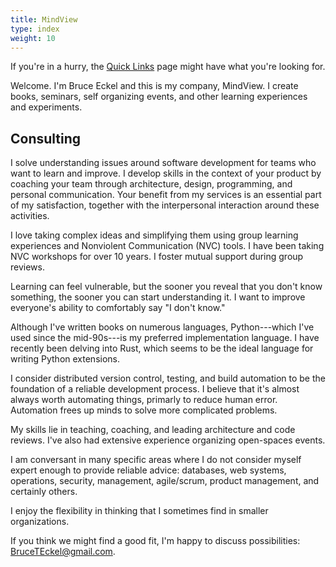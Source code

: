 ```yaml
---
title: MindView
type: index
weight: 10
---
```


If you're in a hurry, the [Quick Links](/quicklinks) page might have what you're looking for.

Welcome. I'm Bruce Eckel and this is my company, MindView. I
create books, seminars, self organizing events, and other learning experiences and experiments.

## Consulting

I solve understanding issues around software development for teams who want to learn and improve.
I develop skills in the context of your product by coaching your team through architecture, design, programming, and personal communication.
Your benefit from my services is an essential part of my satisfaction, together with the interpersonal interaction around these activities.

I love taking complex ideas and simplifying them using group learning experiences and Nonviolent Communication (NVC) tools. I have been taking NVC workshops for over 10 years. I foster mutual support during group reviews. 

Learning can feel vulnerable, but the sooner you reveal that you don't know something, the sooner you can start understanding it. I want to improve everyone's ability to comfortably say "I don't know." 

Although I've written books on numerous languages, Python---which I've used since the mid-90s---is my preferred implementation language. 
I have recently been delving into Rust, which seems to be the ideal language for writing Python extensions.

I consider distributed version control, testing, and build automation to be the foundation of a reliable development process. I believe that it's almost always worth automating things, primarly to reduce human error. Automation frees up minds to solve more complicated problems.

My skills lie in teaching, coaching, and leading architecture and code reviews. I've also had extensive experience organizing open-spaces events.

I am conversant in many specific areas where I do not consider myself expert enough to provide reliable advice: databases, web systems, operations, security, management, agile/scrum, product management, and certainly others.

I enjoy the flexibility in thinking that I sometimes find in smaller organizations.

If you think we might find a good fit, I'm happy to discuss possibilities: <a href='&#109;ailt&#111;&#58;%&#52;2&#114;&#117;ce&#37;54Eck%&#54;5&#37;6C&#64;%&#54;7m&#97;il&#46;co&#37;&#54;D'>&#66;ru&#99;&#101;TEckel&#64;g&#109;&#97;il&#46;com</a>.